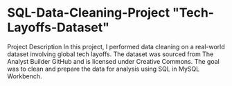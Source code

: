 # SQL-Data-Cleaning-Project "Tech-Layoffs-Dataset"
Project Description In this project, I performed data cleaning on a real-world dataset involving global tech layoffs. The dataset was sourced from The Analyst Builder GitHub and is licensed under Creative Commons. The goal was to clean and prepare the data for analysis using SQL in MySQL Workbench.
